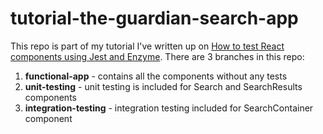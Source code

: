 # tutorial-the-guardian-search-app

This repo is part of my tutorial I've written up on [How to test React components using Jest and Enzyme](https://blog.bitsrc.io/how-to-test-react-components-using-jest-and-enzyme-fab851a43875). There are 3 branches in this repo:

1.  **functional-app** - contains all the components without any tests
1.  **unit-testing** - unit testing is included for Search and SearchResults components
1.  **integration-testing** - integration testing included for SearchContainer component
